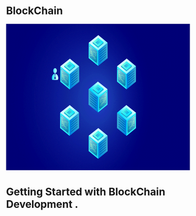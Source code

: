 # BlockChain
<div align="center">
<img width="100%" height = "400px" src="https://github.com/RahulSoni0/BlockChain/blob/main/Images/55637523-51AA-47CE-B9E3-4BC004F7F0EB.gif" alt="cover" />
</div>
<h1>
Getting Started with BlockChain Development .
